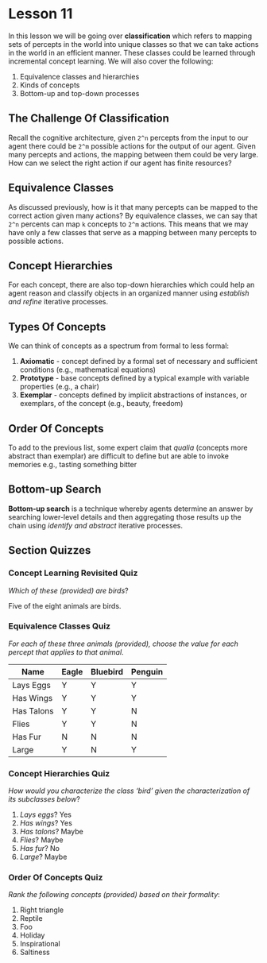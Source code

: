 # Lesson 11

In this lesson we will be going over **classification** which refers to mapping sets of percepts in the world into unique classes so that we can take actions in the world in an efficient manner. These classes could be learned through incremental concept learning. We will also cover the following:

1. Equivalence classes and hierarchies
2. Kinds of concepts
3. Bottom-up and top-down processes

## The Challenge Of Classification

Recall the cognitive architecture, given `2^n` percepts from the input to our agent there could be `2^m` possible actions for the output of our agent. Given many percepts and actions, the mapping between them could be very large. How can we select the right action if our agent has finite resources?

## Equivalence Classes

As discussed previously, how is it that many percepts can be mapped to the correct action given many actions? By equivalence classes, we can say that `2^n` percents can map `k` concepts to `2^m` actions. This means that we may have only a few classes that serve as a mapping between many percepts to possible actions.

## Concept Hierarchies

For each concept, there are also top-down hierarchies which could help an agent reason and classify objects in an organized manner using _establish and refine_ iterative processes.

## Types Of Concepts

We can think of concepts as a spectrum from formal to less formal:

1. **Axiomatic** - concept defined by a formal set of necessary and sufficient conditions (e.g., mathematical equations)
2. **Prototype** - base concepts defined by a typical example with variable properties (e.g., a chair)
3. **Exemplar** - concepts defined by implicit abstractions of instances, or exemplars, of the concept (e.g., beauty, freedom)

## Order Of Concepts

To add to the previous list, some expert claim that _qualia_ (concepts more abstract than exemplar) are difficult to define but are able to invoke memories e.g., tasting something bitter

## Bottom-up Search

**Bottom-up search** is a technique whereby agents determine an answer by searching lower-level details and then aggregating those results up the chain using _identify and abstract_ iterative processes.

## Section Quizzes

### Concept Learning Revisited Quiz

_Which of these (provided) are birds_?

Five of the eight animals are birds.

### Equivalence Classes Quiz

_For each of these three animals (provided), choose the value for each percept that applies to that animal_.

| Name       | Eagle | Bluebird | Penguin |
| ---------- | ----- | -------- | ------- |
| Lays Eggs  | Y     | Y        | Y       |
| Has Wings  | Y     | Y        | Y       |
| Has Talons | Y     | Y        | N       |
| Flies      | Y     | Y        | N       |
| Has Fur    | N     | N        | N       |
| Large      | Y     | N        | Y       |

### Concept Hierarchies Quiz

_How would you characterize the class ‘bird’ given the characterization of its subclasses below_?

1. _Lays eggs_? Yes
2. _Has wings_? Yes
3. _Has talons_? Maybe
4. _Flies_? Maybe
5. _Has fur_? No
6. _Large_? Maybe

### Order Of Concepts Quiz

_Rank the following concepts (provided) based on their formality_:

1. Right triangle
2. Reptile
3. Foo
4. Holiday
5. Inspirational
6. Saltiness
